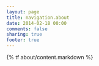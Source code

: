 ```yaml
---
layout: page
title: navigation.about
date: 2014-02-18 00:00
comments: false
sharing: true
footer: true
---
```


{% tf about/content.markdown %}
